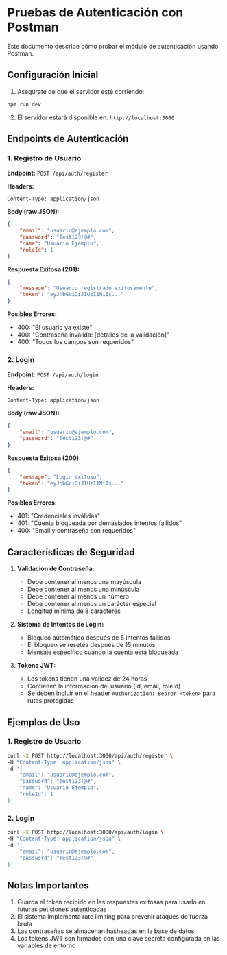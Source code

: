 # Pruebas de Autenticación con Postman

Este documento describe cómo probar el módulo de autenticación usando Postman.

## Configuración Inicial

1. Asegúrate de que el servidor esté corriendo:
```bash
npm run dev
```

2. El servidor estará disponible en: `http://localhost:3000`

## Endpoints de Autenticación

### 1. Registro de Usuario

**Endpoint:** `POST /api/auth/register`

**Headers:**
```
Content-Type: application/json
```

**Body (raw JSON):**
```json
{
    "email": "usuario@ejemplo.com",
    "password": "Test123!@#",
    "name": "Usuario Ejemplo",
    "roleId": 1
}
```

**Respuesta Exitosa (201):**
```json
{
    "message": "Usuario registrado exitosamente",
    "token": "eyJhbGciOiJIUzI1NiIs..."
}
```

**Posibles Errores:**
- 400: "El usuario ya existe"
- 400: "Contraseña inválida: [detalles de la validación]"
- 400: "Todos los campos son requeridos"

### 2. Login

**Endpoint:** `POST /api/auth/login`

**Headers:**
```
Content-Type: application/json
```

**Body (raw JSON):**
```json
{
    "email": "usuario@ejemplo.com",
    "password": "Test123!@#"
}
```

**Respuesta Exitosa (200):**
```json
{
    "message": "Login exitoso",
    "token": "eyJhbGciOiJIUzI1NiIs..."
}
```

**Posibles Errores:**
- 401: "Credenciales inválidas"
- 401: "Cuenta bloqueada por demasiados intentos fallidos"
- 400: "Email y contraseña son requeridos"

## Características de Seguridad

1. **Validación de Contraseña:**
   - Debe contener al menos una mayúscula
   - Debe contener al menos una minúscula
   - Debe contener al menos un número
   - Debe contener al menos un carácter especial
   - Longitud mínima de 8 caracteres

2. **Sistema de Intentos de Login:**
   - Bloqueo automático después de 5 intentos fallidos
   - El bloqueo se resetea después de 15 minutos
   - Mensaje específico cuando la cuenta está bloqueada

3. **Tokens JWT:**
   - Los tokens tienen una validez de 24 horas
   - Contienen la información del usuario (id, email, roleId)
   - Se deben incluir en el header `Authorization: Bearer <token>` para rutas protegidas

## Ejemplos de Uso

### 1. Registro de Usuario
```bash
curl -X POST http://localhost:3000/api/auth/register \
-H "Content-Type: application/json" \
-d '{
    "email": "usuario@ejemplo.com",
    "password": "Test123!@#",
    "name": "Usuario Ejemplo",
    "roleId": 1
}'
```

### 2. Login
```bash
curl -X POST http://localhost:3000/api/auth/login \
-H "Content-Type: application/json" \
-d '{
    "email": "usuario@ejemplo.com",
    "password": "Test123!@#"
}'
```

## Notas Importantes

1. Guarda el token recibido en las respuestas exitosas para usarlo en futuras peticiones autenticadas
2. El sistema implementa rate limiting para prevenir ataques de fuerza bruta
3. Las contraseñas se almacenan hasheadas en la base de datos
4. Los tokens JWT son firmados con una clave secreta configurada en las variables de entorno 